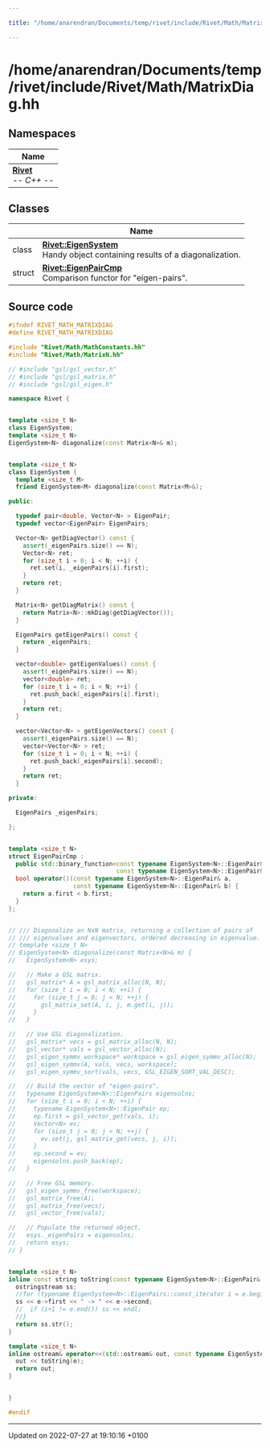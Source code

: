 ```yaml
---

title: "/home/anarendran/Documents/temp/rivet/include/Rivet/Math/MatrixDiag.hh"

---
```


# /home/anarendran/Documents/temp/rivet/include/Rivet/Math/MatrixDiag.hh



## Namespaces

| Name           |
| -------------- |
| **[Rivet](http://example.org/namespaces/namespacerivet/)** <br>-*- C++ -*-  |

## Classes

|                | Name           |
| -------------- | -------------- |
| class | **[Rivet::EigenSystem](http://example.org/classes/classrivet_1_1eigensystem/)** <br>Handy object containing results of a diagonalization.  |
| struct | **[Rivet::EigenPairCmp](http://example.org/classes/structrivet_1_1eigenpaircmp/)** <br>Comparison functor for "eigen-pairs".  |




## Source code

```cpp
#ifndef RIVET_MATH_MATRIXDIAG
#define RIVET_MATH_MATRIXDIAG

#include "Rivet/Math/MathConstants.hh"
#include "Rivet/Math/MatrixN.hh"

// #include "gsl/gsl_vector.h"
// #include "gsl/gsl_matrix.h"
// #include "gsl/gsl_eigen.h"

namespace Rivet {


template <size_t N>
class EigenSystem;
template <size_t N>
EigenSystem<N> diagonalize(const Matrix<N>& m);


template <size_t N>
class EigenSystem {
  template <size_t M>
  friend EigenSystem<M> diagonalize(const Matrix<M>&);

public:

  typedef pair<double, Vector<N> > EigenPair;
  typedef vector<EigenPair> EigenPairs;

  Vector<N> getDiagVector() const {
    assert(_eigenPairs.size() == N);
    Vector<N> ret;
    for (size_t i = 0; i < N; ++i) {
      ret.set(i, _eigenPairs[i].first);
    }
    return ret;
  }

  Matrix<N> getDiagMatrix() const {
    return Matrix<N>::mkDiag(getDiagVector());
  }

  EigenPairs getEigenPairs() const {
    return _eigenPairs;
  }

  vector<double> getEigenValues() const {
    assert(_eigenPairs.size() == N);
    vector<double> ret;
    for (size_t i = 0; i < N; ++i) {
      ret.push_back(_eigenPairs[i].first);
    }
    return ret;
  }

  vector<Vector<N> > getEigenVectors() const {
    assert(_eigenPairs.size() == N);
    vector<Vector<N> > ret;
    for (size_t i = 0; i < N; ++i) {
      ret.push_back(_eigenPairs[i].second);
    }
    return ret;
  }

private:

  EigenPairs _eigenPairs;

};


template <size_t N>
struct EigenPairCmp :
  public std::binary_function<const typename EigenSystem<N>::EigenPair&,
                              const typename EigenSystem<N>::EigenPair&, bool> {
  bool operator()(const typename EigenSystem<N>::EigenPair& a,
                  const typename EigenSystem<N>::EigenPair& b) {
    return a.first < b.first;
  }
};


// /// Diagonalize an NxN matrix, returning a collection of pairs of
// /// eigenvalues and eigenvectors, ordered decreasing in eigenvalue.
// template <size_t N>
// EigenSystem<N> diagonalize(const Matrix<N>& m) {
//   EigenSystem<N> esys;

//   // Make a GSL matrix.
//   gsl_matrix* A = gsl_matrix_alloc(N, N);
//   for (size_t i = 0; i < N; ++i) {
//     for (size_t j = 0; j < N; ++j) {
//       gsl_matrix_set(A, i, j, m.get(i, j));
//     }
//   }

//   // Use GSL diagonalization.
//   gsl_matrix* vecs = gsl_matrix_alloc(N, N);
//   gsl_vector* vals = gsl_vector_alloc(N);
//   gsl_eigen_symmv_workspace* workspace = gsl_eigen_symmv_alloc(N);
//   gsl_eigen_symmv(A, vals, vecs, workspace);
//   gsl_eigen_symmv_sort(vals, vecs, GSL_EIGEN_SORT_VAL_DESC);

//   // Build the vector of "eigen-pairs".
//   typename EigenSystem<N>::EigenPairs eigensolns;
//   for (size_t i = 0; i < N; ++i) {
//     typename EigenSystem<N>::EigenPair ep;
//     ep.first = gsl_vector_get(vals, i);
//     Vector<N> ev;
//     for (size_t j = 0; j < N; ++j) {
//       ev.set(j, gsl_matrix_get(vecs, j, i));
//     }
//     ep.second = ev;
//     eigensolns.push_back(ep);
//   }

//   // Free GSL memory.
//   gsl_eigen_symmv_free(workspace);
//   gsl_matrix_free(A);
//   gsl_matrix_free(vecs);
//   gsl_vector_free(vals);

//   // Populate the returned object.
//   esys._eigenPairs = eigensolns;
//   return esys;
// }


template <size_t N>
inline const string toString(const typename EigenSystem<N>::EigenPair& e) {
  ostringstream ss;
  //for (typename EigenSystem<N>::EigenPairs::const_iterator i = e.begin(); i != e.end(); ++i) {
  ss << e->first << " -> " << e->second;
  //  if (i+1 != e.end()) ss << endl;
  //}
  return ss.str();
}

template <size_t N>
inline ostream& operator<<(std::ostream& out, const typename EigenSystem<N>::EigenPair& e) {
  out << toString(e);
  return out;
}


}

#endif
```


-------------------------------

Updated on 2022-07-27 at 19:10:16 +0100
